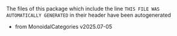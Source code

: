 The files of this package which include the line `THIS FILE WAS AUTOMATICALLY GENERATED` in their header have been autogenerated

* from MonoidalCategories v2025.07-05
